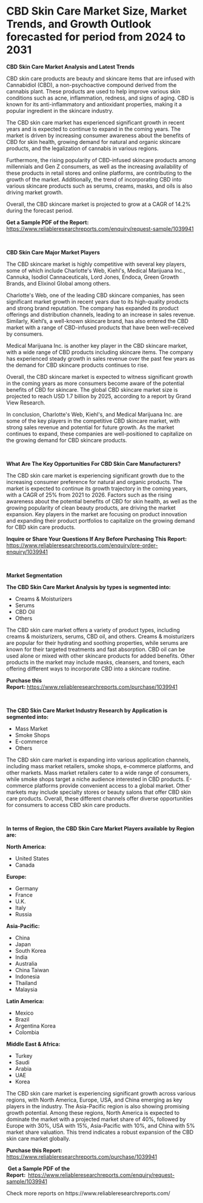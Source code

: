 <p><h1>CBD Skin Care Market Size, Market Trends, and Growth Outlook forecasted for period from 2024 to 2031</h1></p><p><strong>CBD Skin Care Market Analysis and Latest Trends</strong></p>
<p><p>CBD skin care products are beauty and skincare items that are infused with Cannabidiol (CBD), a non-psychoactive compound derived from the cannabis plant. These products are used to help improve various skin conditions such as acne, inflammation, redness, and signs of aging. CBD is known for its anti-inflammatory and antioxidant properties, making it a popular ingredient in the skincare industry.</p><p>The CBD skin care market has experienced significant growth in recent years and is expected to continue to expand in the coming years. The market is driven by increasing consumer awareness about the benefits of CBD for skin health, growing demand for natural and organic skincare products, and the legalization of cannabis in various regions.</p><p>Furthermore, the rising popularity of CBD-infused skincare products among millennials and Gen Z consumers, as well as the increasing availability of these products in retail stores and online platforms, are contributing to the growth of the market. Additionally, the trend of incorporating CBD into various skincare products such as serums, creams, masks, and oils is also driving market growth.</p><p>Overall, the CBD skincare market is projected to grow at a CAGR of 14.2% during the forecast period.</p></p>
<p><strong>Get a Sample PDF of the Report:&nbsp;</strong> <a href="https://www.reliableresearchreports.com/enquiry/request-sample/1039941">https://www.reliableresearchreports.com/enquiry/request-sample/1039941</a></p>
<p>&nbsp;</p>
<p><strong>CBD Skin Care Major Market Players</strong></p>
<p><p>The CBD skincare market is highly competitive with several key players, some of which include Charlotte's Web, Kiehl's, Medical Marijuana Inc., Cannuka, Isodiol Cannaceuticals, Lord Jones, Endoca, Green Growth Brands, and Elixinol Global among others. </p><p>Charlotte's Web, one of the leading CBD skincare companies, has seen significant market growth in recent years due to its high-quality products and strong brand reputation. The company has expanded its product offerings and distribution channels, leading to an increase in sales revenue. Similarly, Kiehl’s, a well-known skincare brand, has also entered the CBD market with a range of CBD-infused products that have been well-received by consumers.</p><p>Medical Marijuana Inc. is another key player in the CBD skincare market, with a wide range of CBD products including skincare items. The company has experienced steady growth in sales revenue over the past few years as the demand for CBD skincare products continues to rise.</p><p>Overall, the CBD skincare market is expected to witness significant growth in the coming years as more consumers become aware of the potential benefits of CBD for skincare. The global CBD skincare market size is projected to reach USD 1.7 billion by 2025, according to a report by Grand View Research.</p><p>In conclusion, Charlotte's Web, Kiehl's, and Medical Marijuana Inc. are some of the key players in the competitive CBD skincare market, with strong sales revenue and potential for future growth. As the market continues to expand, these companies are well-positioned to capitalize on the growing demand for CBD skincare products.</p></p>
<p>&nbsp;</p>
<p><strong>What Are The Key Opportunities For CBD Skin Care Manufacturers?</strong></p>
<p><p>The CBD skin care market is experiencing significant growth due to the increasing consumer preference for natural and organic products. The market is expected to continue its growth trajectory in the coming years, with a CAGR of 25% from 2021 to 2026. Factors such as the rising awareness about the potential benefits of CBD for skin health, as well as the growing popularity of clean beauty products, are driving the market expansion. Key players in the market are focusing on product innovation and expanding their product portfolios to capitalize on the growing demand for CBD skin care products.</p></p>
<p><strong>Inquire or Share Your Questions If Any Before Purchasing This Report:</strong> <a href="https://www.reliableresearchreports.com/enquiry/pre-order-enquiry/1039941">https://www.reliableresearchreports.com/enquiry/pre-order-enquiry/1039941</a></p>
<p>&nbsp;</p>
<p><strong>Market Segmentation</strong></p>
<p><strong>The CBD Skin Care Market Analysis by types is segmented into:</strong></p>
<p><ul><li>Creams & Moisturizers</li><li>Serums</li><li>CBD Oil</li><li>Others</li></ul></p>
<p><p>The CBD skin care market offers a variety of product types, including creams & moisturizers, serums, CBD oil, and others. Creams & moisturizers are popular for their hydrating and soothing properties, while serums are known for their targeted treatments and fast absorption. CBD oil can be used alone or mixed with other skincare products for added benefits. Other products in the market may include masks, cleansers, and toners, each offering different ways to incorporate CBD into a skincare routine.</p></p>
<p><strong>Purchase this Report:&nbsp;</strong><a href="https://www.reliableresearchreports.com/purchase/1039941">https://www.reliableresearchreports.com/purchase/1039941</a></p>
<p>&nbsp;</p>
<p><strong>The CBD Skin Care Market Industry Research by Application is segmented into:</strong></p>
<p><ul><li>Mass Market</li><li>Smoke Shops</li><li>E-commerce</li><li>Others</li></ul></p>
<p><p>The CBD skin care market is expanding into various application channels, including mass market retailers, smoke shops, e-commerce platforms, and other markets. Mass market retailers cater to a wide range of consumers, while smoke shops target a niche audience interested in CBD products. E-commerce platforms provide convenient access to a global market. Other markets may include specialty stores or beauty salons that offer CBD skin care products. Overall, these different channels offer diverse opportunities for consumers to access CBD skin care products.</p></p>
<p>&nbsp;</p>
<p><strong>In terms of Region, the CBD Skin Care Market Players available by Region are:</strong></p>
<p>
    <p> <strong> North America: </strong>
        <ul>
            <li>United States</li>
            <li>Canada</li>
        </ul>
        </p> 
    <p> <strong> Europe: </strong>
        <ul>
            <li>Germany</li>
            <li>France</li>
            <li>U.K.</li>
            <li>Italy</li>
            <li>Russia</li>
        </ul>
        </p> 
    <p> <strong> Asia-Pacific: </strong>
        <ul>
            <li>China</li>
            <li>Japan</li>
            <li>South Korea</li>
            <li>India</li>
            <li>Australia</li>
            <li>China Taiwan</li>
            <li>Indonesia</li>
            <li>Thailand</li>
            <li>Malaysia</li>
        </ul>
        </p> 
    <p> <strong> Latin America: </strong>
        <ul>
            <li>Mexico</li>
            <li>Brazil</li>
            <li>Argentina Korea</li>
            <li>Colombia</li>
        </ul>
        </p> 
    <p> <strong> Middle East & Africa: </strong>
        <ul>
            <li>Turkey</li>
            <li>Saudi</li>
            <li>Arabia</li>
            <li>UAE</li>
            <li>Korea</li>
        </ul>
    </p>
    </p>
<p><p>The CBD skin care market is experiencing significant growth across various regions, with North America, Europe, USA, and China emerging as key players in the industry. The Asia-Pacific region is also showing promising growth potential. Among these regions, North America is expected to dominate the market with a projected market share of 40%, followed by Europe with 30%, USA with 15%, Asia-Pacific with 10%, and China with 5% market share valuation. This trend indicates a robust expansion of the CBD skin care market globally.</p></p>
<p><strong>Purchase this Report: </strong><a href="https://www.reliableresearchreports.com/purchase/1039941">https://www.reliableresearchreports.com/purchase/1039941</a></p>
<p>&nbsp;<strong>Get a Sample PDF of the Report:&nbsp;&nbsp;</strong><a href="https://www.reliableresearchreports.com/enquiry/request-sample/1039941">https://www.reliableresearchreports.com/enquiry/request-sample/1039941</a></p>
<p><strong></strong></p>
<p>Check more reports on https://www.reliableresearchreports.com/</p>